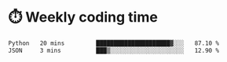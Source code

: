 
# :stopwatch: Weekly coding time
<!--START_SECTION:waka-->

```txt
Python   20 mins         █████████████████████▓░░░   87.10 %
JSON     3 mins          ███▒░░░░░░░░░░░░░░░░░░░░░   12.90 %
```

<!--END_SECTION:waka-->


<!-- <p> <img src="https://github-readme-stats.vercel.app/api?username=cozgerest&show_icons=true&hide_border=false" />  </p> -->

